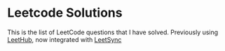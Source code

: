 # Leetcode Solutions

This is the list of LeetCode questions that I have solved. Previously using [LeetHub](https://github.com/QasimWani/LeetHub), now integrated with [LeetSync](https://github.com/3ba2ii/LeetSync)
